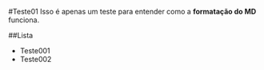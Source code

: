 #Teste01
Isso é apenas um teste para entender como a **formatação do MD** funciona.

##Lista
- Teste001
- Teste002